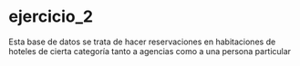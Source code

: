 # ejercicio_2
Esta base de datos se trata de hacer reservaciones en habitaciones de hoteles de cierta categoría tanto a agencias como a una persona particular  
